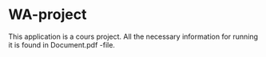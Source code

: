 # WA-project

This application is a cours project. All the necessary information for running 
it is found in Document.pdf -file.
